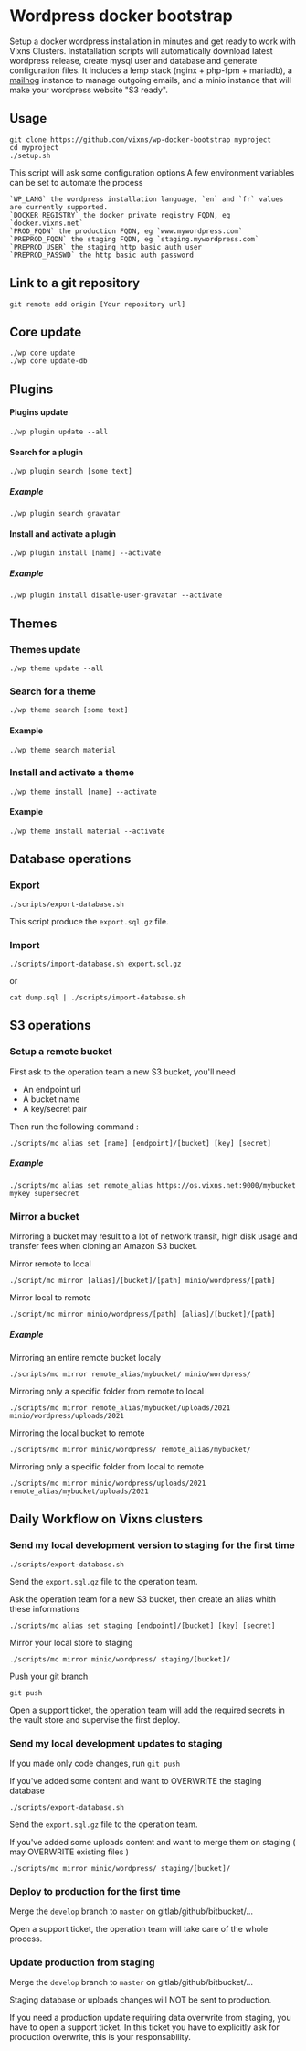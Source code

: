 # Wordpress docker bootstrap

Setup a docker wordpress installation in minutes and get ready to work with Vixns Clusters. Instatallation scripts will automatically download latest wordpress release, create mysql user and database and generate configuration files. It includes a lemp stack (nginx + php-fpm + mariadb), a [mailhog](https://github.com/mailhog/MailHog) instance to manage outgoing emails, and a minio instance that will make your wordpress website "S3 ready". 

## Usage

	git clone https://github.com/vixns/wp-docker-bootstrap myproject
	cd myproject
	./setup.sh

This script will ask some configuration options
A few environment variables can be set to automate the process

	`WP_LANG` the wordpress installation language, `en` and `fr` values are currently supported.
	`DOCKER_REGISTRY` the docker private registry FQDN, eg `docker.vixns.net`
	`PROD_FQDN` the production FQDN, eg `www.mywordpress.com`
	`PREPROD_FQDN` the staging FQDN, eg `staging.mywordpress.com`
	`PREPROD_USER` the staging http basic auth user
	`PREPROD_PASSWD` the http basic auth password

## Link to a git repository

	git remote add origin [Your repository url]


## Core update
	
	./wp core update
	./wp core update-db

## Plugins

#### Plugins update

	./wp plugin update --all

#### Search for a plugin

	./wp plugin search [some text]

##### Example

	./wp plugin search gravatar

#### Install and activate a plugin

	./wp plugin install [name] --activate

##### Example

	./wp plugin install disable-user-gravatar --activate


## Themes

### Themes update

	./wp theme update --all

### Search for a theme

	./wp theme search [some text]

#### Example

	./wp theme search material

### Install and activate a theme

	./wp theme install [name] --activate

#### Example

	./wp theme install material --activate

## Database operations

### Export

	./scripts/export-database.sh

This script produce the `export.sql.gz` file.

### Import

	./scripts/import-database.sh export.sql.gz

or

	cat dump.sql | ./scripts/import-database.sh


## S3 operations

### Setup a remote bucket

First ask to the operation team a new S3 bucket, you'll need

- An endpoint url
- A bucket name
- A key/secret pair

Then run the following command :

	./scripts/mc alias set [name] [endpoint]/[bucket] [key] [secret]

##### Example

	./scripts/mc alias set remote_alias https://os.vixns.net:9000/mybucket mykey supersecret

### Mirror a bucket

Mirroring a bucket may result to a lot of network transit, high disk usage and transfer fees when cloning an Amazon S3 bucket.

Mirror remote to local

	./script/mc mirror [alias]/[bucket]/[path] minio/wordpress/[path]

Mirror local to remote

	./script/mc mirror minio/wordpress/[path] [alias]/[bucket]/[path]

##### Example

Mirroring an entire remote bucket localy

	./scripts/mc mirror remote_alias/mybucket/ minio/wordpress/


Mirroring only a specific folder from remote to local

	./scripts/mc mirror remote_alias/mybucket/uploads/2021 minio/wordpress/uploads/2021

Mirroring the local bucket to remote

	./scripts/mc mirror minio/wordpress/ remote_alias/mybucket/


Mirroring only a specific folder from local to remote

	./scripts/mc mirror minio/wordpress/uploads/2021 remote_alias/mybucket/uploads/2021


## Daily Workflow on Vixns clusters

### Send my local development version to staging for the first time

	./scripts/export-database.sh

Send the `export.sql.gz` file to the operation team.

Ask the operation team for a new S3 bucket, then create an alias whith these informations 

	./scripts/mc alias set staging [endpoint]/[bucket] [key] [secret]

Mirror your local store to staging

	./scripts/mc mirror minio/wordpress/ staging/[bucket]/

Push your git branch

	git push

Open a support ticket, the operation team will add the required secrets in the vault store and supervise the first deploy.


### Send my local development updates to staging 

If you made only code changes, run `git push`

If you've added some content and want to OVERWRITE the staging database

	./scripts/export-database.sh

Send the `export.sql.gz` file to the operation team.

If you've added some uploads content and want to merge them on staging ( may OVERWRITE existing files )

	./scripts/mc mirror minio/wordpress/ staging/[bucket]/

### Deploy to production for the first time

Merge the `develop` branch to `master`  on gitlab/github/bitbucket/...

Open a support ticket, the operation team will take care of the whole process.

### Update production from staging

Merge the `develop` branch to `master`  on gitlab/github/bitbucket/...

Staging database or uploads changes will NOT be sent to production.

If you need a production update requiring data overwrite from staging, you have to open a support ticket.
In this ticket you have to explicitly ask for production overwrite, this is your responsability.
